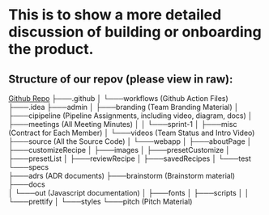 # This is to show a more detailed discussion of building or onboarding the product.

## Structure of our repov (please view in raw):

[Github Repo](https://github.com/alien-traveler/cse110-fa22-group39)
├───.github
│ └───workflows            (Github Action Files)
├───.idea
├───admin
│ ├───branding             (Team Branding Material)
│ ├───cipipeline           (Pipeline Assignments, including video, diagram, docs)
│ ├───meetings             (All Meeting Minutes)
│ │ └───sprint-1
│ ├───misc                 (Contract for Each Member)
│ └───videos               (Team Status and Intro Video)
├───source                 (All the Source Code)
│ └───webapp
│ ├───aboutPage
│ ├───customizeRecipe
│ ├───images
│ ├───presetCustomize
│ ├───presetList
│ ├───reviewRecipe
│ ├───savedRecipes
│ └───test
└───specs                   
├───adrs                   (ADR documents)
├───brainstorm             (Brainstorm material)
├───docs                    
│ └───out                  (Javascript documentation)
│ ├───fonts
│ ├───scripts
│ │ └───prettify
│ └───styles
└───pitch                  (Pitch Material)
